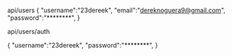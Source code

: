 api/users
{
  "username":"23dereek",
  "email":"dereknoguera9@gmail.com",
  "password":"********",
}



api/users/auth

{
  "username":"23dereek",
  "password":"********",
}